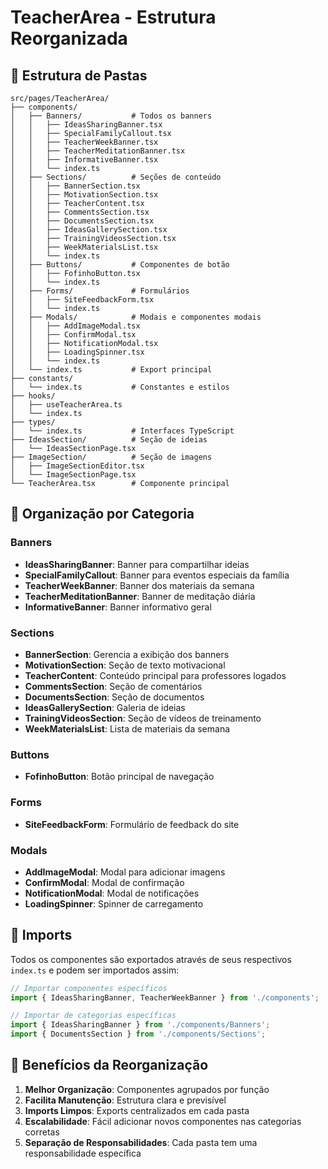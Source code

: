 # TeacherArea - Estrutura Reorganizada

## 📁 Estrutura de Pastas

```
src/pages/TeacherArea/
├── components/
│   ├── Banners/           # Todos os banners
│   │   ├── IdeasSharingBanner.tsx
│   │   ├── SpecialFamilyCallout.tsx
│   │   ├── TeacherWeekBanner.tsx
│   │   ├── TeacherMeditationBanner.tsx
│   │   ├── InformativeBanner.tsx
│   │   └── index.ts
│   ├── Sections/          # Seções de conteúdo
│   │   ├── BannerSection.tsx
│   │   ├── MotivationSection.tsx
│   │   ├── TeacherContent.tsx
│   │   ├── CommentsSection.tsx
│   │   ├── DocumentsSection.tsx
│   │   ├── IdeasGallerySection.tsx
│   │   ├── TrainingVideosSection.tsx
│   │   ├── WeekMaterialsList.tsx
│   │   └── index.ts
│   ├── Buttons/           # Componentes de botão
│   │   ├── FofinhoButton.tsx
│   │   └── index.ts
│   ├── Forms/             # Formulários
│   │   ├── SiteFeedbackForm.tsx
│   │   └── index.ts
│   ├── Modals/            # Modais e componentes modais
│   │   ├── AddImageModal.tsx
│   │   ├── ConfirmModal.tsx
│   │   ├── NotificationModal.tsx
│   │   ├── LoadingSpinner.tsx
│   │   └── index.ts
│   └── index.ts           # Export principal
├── constants/
│   └── index.ts           # Constantes e estilos
├── hooks/
│   ├── useTeacherArea.ts
│   └── index.ts
├── types/
│   └── index.ts           # Interfaces TypeScript
├── IdeasSection/          # Seção de ideias
│   └── IdeasSectionPage.tsx
├── ImageSection/          # Seção de imagens
│   ├── ImageSectionEditor.tsx
│   └── ImageSectionPage.tsx
└── TeacherArea.tsx        # Componente principal
```

## 🎯 Organização por Categoria

### Banners
- **IdeasSharingBanner**: Banner para compartilhar ideias
- **SpecialFamilyCallout**: Banner para eventos especiais da família
- **TeacherWeekBanner**: Banner dos materiais da semana
- **TeacherMeditationBanner**: Banner de meditação diária
- **InformativeBanner**: Banner informativo geral

### Sections
- **BannerSection**: Gerencia a exibição dos banners
- **MotivationSection**: Seção de texto motivacional
- **TeacherContent**: Conteúdo principal para professores logados
- **CommentsSection**: Seção de comentários
- **DocumentsSection**: Seção de documentos
- **IdeasGallerySection**: Galeria de ideias
- **TrainingVideosSection**: Seção de vídeos de treinamento
- **WeekMaterialsList**: Lista de materiais da semana

### Buttons
- **FofinhoButton**: Botão principal de navegação

### Forms
- **SiteFeedbackForm**: Formulário de feedback do site

### Modals
- **AddImageModal**: Modal para adicionar imagens
- **ConfirmModal**: Modal de confirmação
- **NotificationModal**: Modal de notificações
- **LoadingSpinner**: Spinner de carregamento

## 🔄 Imports

Todos os componentes são exportados através de seus respectivos `index.ts` e podem ser importados assim:

```typescript
// Importar componentes específicos
import { IdeasSharingBanner, TeacherWeekBanner } from './components';

// Importar de categorias específicas
import { IdeasSharingBanner } from './components/Banners';
import { DocumentsSection } from './components/Sections';
```

## 📝 Benefícios da Reorganização

1. **Melhor Organização**: Componentes agrupados por função
2. **Facilita Manutenção**: Estrutura clara e previsível
3. **Imports Limpos**: Exports centralizados em cada pasta
4. **Escalabilidade**: Fácil adicionar novos componentes nas categorias corretas
5. **Separação de Responsabilidades**: Cada pasta tem uma responsabilidade específica
